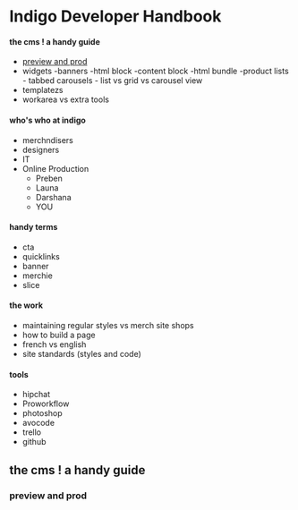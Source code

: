 # Indigo Developer Handbook

#### the cms ! a handy guide
- [preview and prod](###preview-and-prod)
- widgets
	-banners
	-html block
	-content block
	-html bundle
	-product lists
		- tabbed carousels
		- list vs grid vs carousel view
- templatezs
- workarea vs extra tools

#### who's who at indigo
- merchndisers
- designers
- IT
- Online Production
	- Preben
	- Launa
	- Darshana
	- YOU

#### handy terms
- cta
- quicklinks
- banner
- merchie
- slice

#### the work
- maintaining regular styles vs merch site shops
- how to build a page
- french vs english
- site standards (styles and code)

#### tools
- hipchat
- Proworkflow
- photoshop
- avocode
- trello
- github

## the cms ! a handy guide


### preview and prod